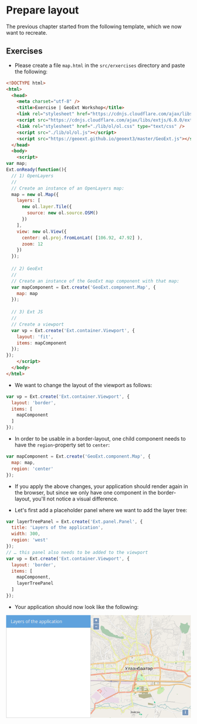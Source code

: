 # Prepare layout

The previous chapter started from the following template, which we now want to recreate.

## Exercises

* Please create a file `map.html` in the `src/erxercises` directory and paste the following:

```html
<!DOCTYPE html>
<html>
  <head>
    <meta charset="utf-8" />
    <title>Exercise | GeoExt Workshop</title>
    <link rel="stylesheet" href="https://cdnjs.cloudflare.com/ajax/libs/extjs/6.0.0/classic/theme-triton/resources/theme-triton-all.css" type="text/css" />
    <script src="https://cdnjs.cloudflare.com/ajax/libs/extjs/6.0.0/ext-all.js"></script>
    <link rel="stylesheet" href="./lib/ol/ol.css" type="text/css" />
    <script src="./lib/ol/ol.js"></script>
    <script src="https://geoext.github.io/geoext3/master/GeoExt.js"></script>
  </head>
  <body>
    <script>
var map;
Ext.onReady(function(){
  // 1) OpenLayers
  //
  // Create an instance of an OpenLayers map:
  map = new ol.Map({
    layers: [
      new ol.layer.Tile({
        source: new ol.source.OSM()
      })
    ],
    view: new ol.View({
      center: ol.proj.fromLonLat( [106.92, 47.92] ),
      zoom: 12
    })
  });

  // 2) GeoExt
  //
  // Create an instance of the GeoExt map component with that map:
  var mapComponent = Ext.create('GeoExt.component.Map', {
    map: map
  });

  // 3) Ext JS
  //
  // Create a viewport
  var vp = Ext.create('Ext.container.Viewport', {
    layout: 'fit',
    items: mapComponent
  });
});
    </script>
  </body>
</html>
```

* We want to change the layout of the viewport as follows:

```js
var vp = Ext.create('Ext.container.Viewport', {
  layout: 'border',
  items: [
    mapComponent
  ]
});
```

* In order to be usable in a border-layout, one child component needs to have the `region`-property set to `center`:

```js
var mapComponent = Ext.create('GeoExt.component.Map', {
  map: map,
  region: 'center'
});
```

* If you apply the above changes, your application should render again in the browser, but since we only have one component in the border-layout, you'll not notice a visual difference.

* Let's first add a placeholder panel where we want to add the layer tree:

```js
var layerTreePanel = Ext.create('Ext.panel.Panel', {
  title: 'Layers of the application',
  width: 300,
  region: 'west'
});
// … this panel also needs to be added to the viewport
var vp = Ext.create('Ext.container.Viewport', {
  layout: 'border',
  items: [
    mapComponent,
    layerTreePanel
  ]
});
```

* Your application should now look like the following:

![Our placeholder panel in the viewport](prepared.png)
